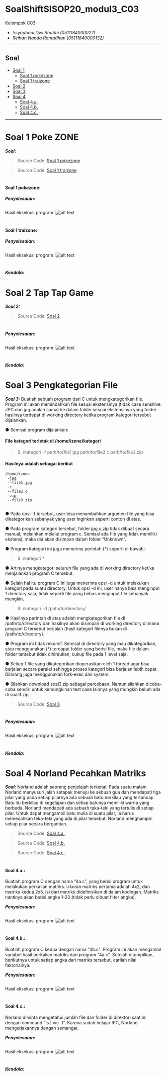 # SoalShiftSISOP20_modul3_C03
Kelompok C03:
* _Irsyadhani Dwi Shubhi (0511184000022)_
* _Reihan Nanda Ramadhan (05111840000132)_

----------------------------------------------------------------
## Soal
* [Soal 1](#Soal-1-Poke-ZONE)
  * [Soal 1 pokezone](#Soal-1-pokezone)
  * [Soal 1 traizone](#Soal-1-traizone)
* [Soal 2](#Soal-2-Tap-Tap-Game)
* [Soal 3](#Soal-3-Pengkategorian-File)
* [Soal 4](#Soal-4-Norland-Pecahkan-Matriks)
  * [Soal 4.a.](#soal-4a)
  * [Soal 4.b.](#soal-4b)
  * [Soal 4.c.](#soal-4c)
----------------------------------------------------------------

# Soal 1 Poke ZONE
   _**Soal:**_

> Source Code: [Soal 1 pokezone](https://github.com/irsyadhani22/SoalShiftSISOP20_modul3_C03/blob/master/soal1/soal1_pokezone.c)

> Source Code: [Soal 1 traizone](https://github.com/irsyadhani22/SoalShiftSISOP20_modul3_C03/blob/master/soal1/soal1_traizone.c)

#

#### Soal 1 pokezone:

_**Penyelesaian:**_

```c

```
Hasil eksekusi program:
![alt text](https://github.com/irsyadhani22/SoalShiftSISOP20_modul3_C03/blob/master/soal1/gambar/soal1_pokezone.png "Hasil Soal 1 pokezone")

#

#### Soal 1 traizone:

_**Penyelesaian:**_

```c

```
Hasil eksekusi program:
![alt text](https://github.com/irsyadhani22/SoalShiftSISOP20_modul3_C03/blob/master/soal1/gambar/soal1_traizone.png "Hasil Soal 1 traizone")

#

_**Kendala:**_

# 

# Soal 2 Tap Tap Game
  
_**Soal 2:**_


> Source Code: [Soal 2](https://github.com/irsyadhani22/SoalShiftSISOP20_modul3_C03/blob/master/soal2/soal2.c)

#

_**Penyelesaian:**_

```c

```
Hasil eksekusi program:
![alt text](https://github.com/irsyadhani22/SoalShiftSISOP20_modul3_C03/blob/master/soal2/gambar/soal2.png "Hasil Soal 2")

#

_**Kendala:**_


#

# Soal 3 Pengkategorian File

_**Soal 3:**_
Buatlah sebuah program dari C untuk mengkategorikan file. Program ini akan
memindahkan file sesuai ekstensinya (tidak case sensitive. JPG dan jpg adalah
sama) ke dalam folder sesuai ekstensinya yang folder hasilnya terdapat di working
directory ketika program kategori tersebut dijalankan.

● Semisal program dijalankan:
#### File kategori terletak di /home/izone/kategori

> $ ./kategori -f path/to/file1.jpg path/to/file2.c path/to/file3.zip

#### Hasilnya adalah sebagai berikut
```
/home/izone
 -jpg
 --file1.jpg
 -c
 --file2.c
 -zip
 --file3.zip
 
```
● Pada opsi -f tersebut, user bisa menambahkan argumen file yang bisa
dikategorikan sebanyak yang user inginkan seperti contoh di atas.

● Pada program kategori tersebut, folder jpg,c,zip tidak dibuat secara manual,
melainkan melalui program c. Semisal ada file yang tidak memiliki ekstensi,
maka dia akan disimpan dalam folder “Unknown”.

● Program kategori ini juga menerima perintah (*) seperti di bawah;

> $ ./kategori \*

● Artinya mengkategori seluruh file yang ada di working directory ketika
menjalankan program C tersebut.

● Selain hal itu program C ini juga menerima opsi -d untuk melakukan kategori
pada suatu directory. Untuk opsi -d ini, user hanya bisa menginput 1 directory
saja, tidak seperti file yang bebas menginput file sebanyak mungkin.
> $ ./kategori -d /path/to/directory/

● Hasilnya perintah di atas adalah mengkategorikan file di /path/to/directory dan
hasilnya akan disimpan di working directory di mana program C tersebut
berjalan (hasil kategori filenya bukan di /path/to/directory).

● Program ini tidak rekursif. Semisal di directory yang mau dikategorikan, atau
menggunakan (*) terdapat folder yang berisi file, maka file dalam folder
tersebut tidak dihiraukan, cukup file pada 1 level saja.

● Setiap 1 file yang dikategorikan dioperasikan oleh 1 thread agar bisa berjalan
secara paralel sehingga proses kategori bisa berjalan lebih cepat. Dilarang
juga menggunakan fork-exec dan system.

● Silahkan download soal3.zip sebagai percobaan. Namun silahkan
dicoba-coba sendiri untuk kemungkinan test case lainnya yang mungkin
belum ada di soal3.zip.

> Source Code: [Soal 3](https://github.com/irsyadhani22/SoalShiftSISOP20_modul3_C03/blob/master/Soal%203/3.c)

#

_**Penyelesaian:**_


```c

```
Hasil eksekusi program:
![alt text](https://github.com/irsyadhani22/SoalShiftSISOP20_modul3_C03/blob/master/soal3/gambar/soal3.png "Hasil Soal 3")

#

_**Kendala:**_

#

# Soal 4 Norland Pecahkan Matriks
   _**Soal:**_
Norland adalah seorang penjelajah terkenal. Pada suatu malam Norland menyusuri
jalan setapak menuju ke sebuah gua dan mendapati tiga pilar yang pada setiap
pilarnya ada sebuah batu berkilau yang tertancap. Batu itu berkilau di kegelapan dan
setiap batunya memiliki warna yang berbeda.
Norland mendapati ada sebuah teka-teki yang tertulis di setiap pilar. Untuk dapat
mengambil batu mulia di suatu pilar, Ia harus memecahkan teka-teki yang ada di
pilar tersebut. Norland menghampiri setiap pilar secara bergantian.

> Source Code: [Soal 4.a.](https://github.com/irsyadhani22/SoalShiftSISOP20_modul3_C03/blob/master/soal4/soal4a.c)

> Source Code: [Soal 4.b.](https://github.com/irsyadhani22/SoalShiftSISOP20_modul3_C03/blob/master/soal4/soal4b.c)

> Source Code: [Soal 4.c.](https://github.com/irsyadhani22/SoalShiftSISOP20_modul3_C03/blob/master/soal4/soal4c.c)

#

#### Soal 4.a.:
Buatlah program C dengan nama "4a.c", yang berisi program untuk
melakukan perkalian matriks. Ukuran matriks pertama adalah 4x2, dan
matriks kedua 2x5. Isi dari matriks didefinisikan di dalam kodingan. Matriks
nantinya akan berisi angka 1-20 (tidak perlu dibuat filter angka).

_**Penyelesaian:**_

```c

```
Hasil eksekusi program:
![alt text](https://github.com/irsyadhani22/SoalShiftSISOP20_modul3_C03/blob/master/soal4/gambar/soal4a.png "Hasil Soal 4a")

#

#### Soal 4.b.:
Buatlah program C kedua dengan nama "4b.c". Program ini akan
mengambil variabel hasil perkalian matriks dari program "4a.c". Setelah ditampilkan, berikutnya untuk setiap angka dari matriks
tersebut, carilah nilai faktorialnya.

_**Penyelesaian:**_

```c

```
Hasil eksekusi program:
![alt text](https://github.com/irsyadhani22/SoalShiftSISOP20_modul3_C03/blob/master/soal4/gambar/soal4b.png "Hasil Soal 4b")

#

#### Soal 4.c.:
Norland diminta mengetahui jumlah file dan
folder di direktori saat ini dengan command "ls | wc -l". Karena sudah belajar
IPC, Norland mengerjakannya dengan semangat.

_**Penyelesaian:**_

```c

```
Hasil eksekusi program:
![alt text](https://github.com/irsyadhani22/SoalShiftSISOP20_modul3_C03/blob/master/soal4/gambar/soal4c.png "Hasil Soal 4c")
#

_**Kendala:**_
